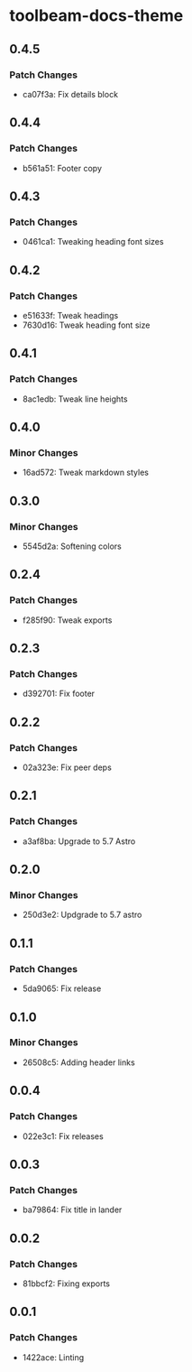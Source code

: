 # toolbeam-docs-theme

## 0.4.5

### Patch Changes

- ca07f3a: Fix details block

## 0.4.4

### Patch Changes

- b561a51: Footer copy

## 0.4.3

### Patch Changes

- 0461ca1: Tweaking heading font sizes

## 0.4.2

### Patch Changes

- e51633f: Tweak headings
- 7630d16: Tweak heading font size

## 0.4.1

### Patch Changes

- 8ac1edb: Tweak line heights

## 0.4.0

### Minor Changes

- 16ad572: Tweak markdown styles

## 0.3.0

### Minor Changes

- 5545d2a: Softening colors

## 0.2.4

### Patch Changes

- f285f90: Tweak exports

## 0.2.3

### Patch Changes

- d392701: Fix footer

## 0.2.2

### Patch Changes

- 02a323e: Fix peer deps

## 0.2.1

### Patch Changes

- a3af8ba: Upgrade to 5.7 Astro

## 0.2.0

### Minor Changes

- 250d3e2: Updgrade to 5.7 astro

## 0.1.1

### Patch Changes

- 5da9065: Fix release

## 0.1.0

### Minor Changes

- 26508c5: Adding header links

## 0.0.4

### Patch Changes

- 022e3c1: Fix releases

## 0.0.3

### Patch Changes

- ba79864: Fix title in lander

## 0.0.2

### Patch Changes

- 81bbcf2: Fixing exports

## 0.0.1

### Patch Changes

- 1422ace: Linting

